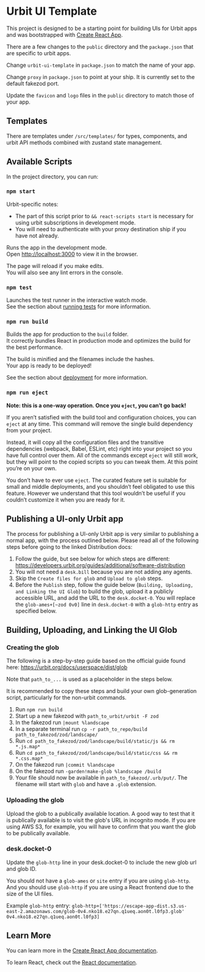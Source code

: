 # Urbit UI Template

This project is designed to be a starting point for building UIs for Urbit apps and was bootstrapped with [Create React App](https://github.com/facebook/create-react-app).

There are a few changes to the `public` directory and the `package.json` that are specific to urbit apps.

Change `urbit-ui-template` in `package.json` to match the name of your app.

Change `proxy` in `package.json` to point at your ship. It is currently set to the default fakezod port.

Update the `favicon` and `logo` files in the `public` directory to match those of your app.

## Templates

There are templates under `/src/templates/` for types, components, and urbit API methods combined with zustand state management.

## Available Scripts

In the project directory, you can run:

### `npm start`

Urbit-specific notes:
- The part of this script prior to `&& react-scripts start` is necessary for using urbit subscriptions in development mode.
- You will need to authenticate with your proxy destination ship if you have not already.

Runs the app in the development mode.\
Open [http://localhost:3000](http://localhost:3000) to view it in the browser.

The page will reload if you make edits.\
You will also see any lint errors in the console.

### `npm test`

Launches the test runner in the interactive watch mode.\
See the section about [running tests](https://facebook.github.io/create-react-app/docs/running-tests) for more information.

### `npm run build`

Builds the app for production to the `build` folder.\
It correctly bundles React in production mode and optimizes the build for the best performance.

The build is minified and the filenames include the hashes.\
Your app is ready to be deployed!

See the section about [deployment](https://facebook.github.io/create-react-app/docs/deployment) for more information.

### `npm run eject`

**Note: this is a one-way operation. Once you `eject`, you can’t go back!**

If you aren’t satisfied with the build tool and configuration choices, you can `eject` at any time. This command will remove the single build dependency from your project.

Instead, it will copy all the configuration files and the transitive dependencies (webpack, Babel, ESLint, etc) right into your project so you have full control over them. All of the commands except `eject` will still work, but they will point to the copied scripts so you can tweak them. At this point you’re on your own.

You don’t have to ever use `eject`. The curated feature set is suitable for small and middle deployments, and you shouldn’t feel obligated to use this feature. However we understand that this tool wouldn’t be useful if you couldn’t customize it when you are ready for it.

## Publishing a UI-only Urbit app

The process for publishing a UI-only Urbit app is very similar to publishing a normal app, with the process outlined below. Please read all of the following steps before going to the linked Distribution docs:

1. Follow the guide, but see below for which steps are different: https://developers.urbit.org/guides/additional/software-distribution
2. You will not need a `desk.bill` because you are not adding any agents.
3. Skip the `Create files for glob` and `Upload to glob` steps.
4. Before the `Publish` step, follow the guide below (`Building, Uploading, and Linking the UI Glob`) to build the glob, upload it a publicly accessible URL, and add the URL to the `desk.docket-0`. You will replace the `glob-ames+[~zod 0v0]` line in `desk.docket-0` with a `glob-http` entry as specified below.

## Building, Uploading, and Linking the UI Glob

### Creating the glob

The following is a step-by-step guide based on the official guide found here: https://urbit.org/docs/userspace/dist/glob

Note that `path_to_...` is used as a placeholder in the steps below.

It is recommended to copy these steps and build your own glob-generation script, particularly for the non-urbit commands.

1. Run `npm run build`
2. Start up a new fakezod with `path_to_urbit/urbit -F zod`
3. In the fakezod run `|mount %landscape`
4. In a separate terminal run `cp -r path_to_repo/build path_to_fakezod/zod/landscape/`
5. Run `cd path_to_fakezod/zod/landscape/build/static/js && rm *.js.map*`
6. Run `cd path_to_fakezod/zod/landscape/build/static/css && rm *.css.map*`
7. On the fakezod run `|commit %landscape`
8. On the fakezod run `-garden!make-glob %landscape /build`
9. Your file should now be available in `path_to_fakezod/.urb/put/`. The filename will start with `glob` and have a `.glob` extension.

### Uploading the glob

Upload the glob to a publically available location. A good way to test that it is publically available is to visit the glob's URL in incognito mode.
If you are using AWS S3, for example, you will have to confirm that you want the glob to be publically available.

### desk.docket-0

Update the `glob-http` line in your desk.docket-0 to include the new glob url and glob ID.

You should not have a `glob-ames` or `site` entry if you are using `glob-http`. And you should use `glob-http` if you are using a React frontend due to the size of the UI files.

Example `glob-http` entry: `glob-http+['https://escape-app-dist.s3.us-east-2.amazonaws.com/glob-0v4.nko18.e27qn.q1ueq.aon0t.l0fp3.glob' 0v4.nko18.e27qn.q1ueq.aon0t.l0fp3]`

## Learn More

You can learn more in the [Create React App documentation](https://facebook.github.io/create-react-app/docs/getting-started).

To learn React, check out the [React documentation](https://reactjs.org/).
